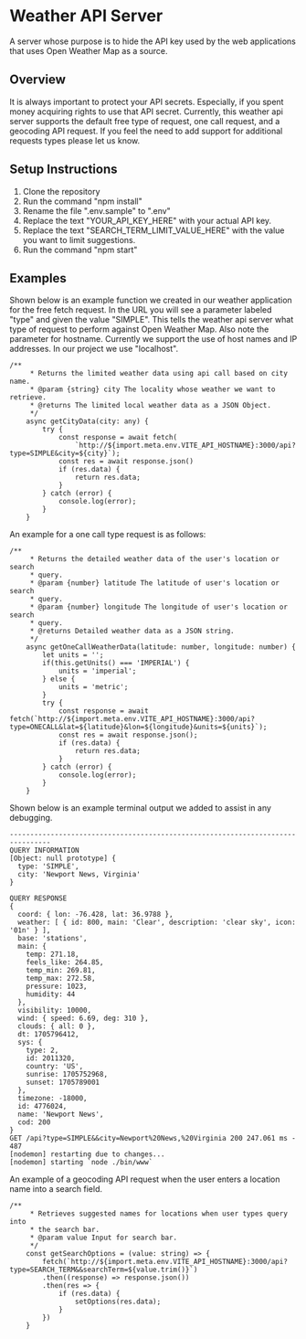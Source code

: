 # Weather API Server
A server whose purpose is to hide the API key used by the web applications that uses Open Weather Map as a source.


## Overview
It is always important to protect your API secrets.  Especially, if you spent money acquiring rights to use that API secret.  Currently, this weather api server supports the default free type of request, one call request, and a geocoding API request.  If you feel the need to add support for additional requests types please let us know.


## Setup Instructions
1. Clone the repository
2. Run the command "npm install"
3. Rename the file ".env.sample" to ".env"
4. Replace the text "YOUR_API_KEY_HERE" with your actual API key.
5. Replace the text "SEARCH_TERM_LIMIT_VALUE_HERE" with the value you want to limit suggestions.
3. Run the command "npm start"


## Examples
Shown below is an example function we created in our weather application for the free fetch request.  In the URL you will see a parameter labeled "type" and given the value "SIMPLE".  This tells the weather api server what type of request to perform against Open Weather Map.  Also note the parameter for hostname.  Currently we support the use of host names and IP addresses.  In our project we use "localhost".
```
/**
     * Returns the limited weather data using api call based on city name.
     * @param {string} city The locality whose weather we want to retrieve.
     * @returns The limited local weather data as a JSON Object.
     */
    async getCityData(city: any) {
        try {
            const response = await fetch(
                `http://${import.meta.env.VITE_API_HOSTNAME}:3000/api?type=SIMPLE&city=${city}`);
            const res = await response.json()
            if (res.data) {
                return res.data;
            }
        } catch (error) {
            console.log(error);
        }
    }
```

An example for a one call type request is as follows:
```
/**
     * Returns the detailed weather data of the user's location or search 
     * query.
     * @param {number} latitude The latitude of user's location or search 
     * query.
     * @param {number} longitude The longitude of user's location or search 
     * query.
     * @returns Detailed weather data as a JSON string.
     */
    async getOneCallWeatherData(latitude: number, longitude: number) {
        let units = '';
        if(this.getUnits() === 'IMPERIAL') {
            units = 'imperial';
        } else {
            units = 'metric';
        }        
        try {
            const response = await fetch(`http://${import.meta.env.VITE_API_HOSTNAME}:3000/api?type=ONECALL&lat=${latitude}&lon=${longitude}&units=${units}`);
            const res = await response.json();
            if (res.data) {
                return res.data;
            }
        } catch (error) {
            console.log(error);
        }
    }
```

Shown below is an example terminal output we added to assist in any debugging.
```
--------------------------------------------------------------------------------
QUERY INFORMATION
[Object: null prototype] {
  type: 'SIMPLE',
  city: 'Newport News, Virginia'
}

QUERY RESPONSE
{
  coord: { lon: -76.428, lat: 36.9788 },
  weather: [ { id: 800, main: 'Clear', description: 'clear sky', icon: '01n' } ],
  base: 'stations',
  main: {
    temp: 271.18,
    feels_like: 264.85,
    temp_min: 269.81,
    temp_max: 272.58,
    pressure: 1023,
    humidity: 44
  },
  visibility: 10000,
  wind: { speed: 6.69, deg: 310 },
  clouds: { all: 0 },
  dt: 1705796412,
  sys: {
    type: 2,
    id: 2011320,
    country: 'US',
    sunrise: 1705752968,
    sunset: 1705789001
  },
  timezone: -18000,
  id: 4776024,
  name: 'Newport News',
  cod: 200
}
GET /api?type=SIMPLE&&city=Newport%20News,%20Virginia 200 247.061 ms - 487
[nodemon] restarting due to changes...
[nodemon] starting `node ./bin/www`
```

An example of a geocoding API request when the user enters a location name into a search field.
```
/**
     * Retrieves suggested names for locations when user types query into 
     * the search bar.
     * @param value Input for search bar.
     */
    const getSearchOptions = (value: string) => {
        fetch(`http://${import.meta.env.VITE_API_HOSTNAME}:3000/api?type=SEARCH_TERM&&searchTerm=${value.trim()}`)
        .then((response) => response.json())
        .then(res => {
            if (res.data) {
                setOptions(res.data);
            }
        })
    }
```